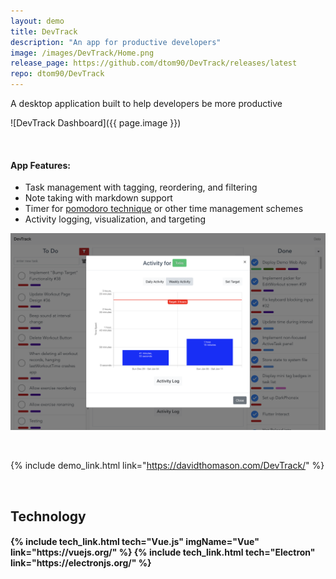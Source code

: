 ```yaml
---
layout: demo
title: DevTrack
description: "An app for productive developers"
image: /images/DevTrack/Home.png
release_page: https://github.com/dtom90/DevTrack/releases/latest
repo: dtom90/DevTrack
---
```

A desktop application built to help developers be more productive

![DevTrack Dashboard]({{ page.image }})

<br/>

#### App Features:
- Task management with tagging, reordering, and filtering
- Note taking with markdown support
- Timer for [pomodoro technique](https://en.wikipedia.org/wiki/Pomodoro_Technique) or other time management schemes
- Activity logging, visualization, and targeting

![DevTrack Activity](/images/DevTrack/Dashboard.png)

<br/>

{% include demo_link.html link="https://davidthomason.com/DevTrack/" %}

<br/>

## Technology

<h4 style="display: flex; justify-content: space-evenly;">
{% include tech_link.html tech="Vue.js" imgName="Vue" link="https://vuejs.org/" %}
{% include tech_link.html tech="Electron" link="https://electronjs.org/" %}
</h4>

<br/>
